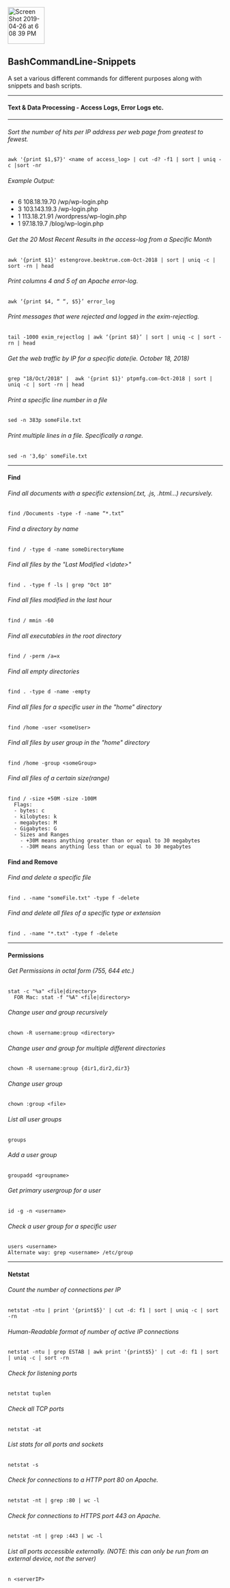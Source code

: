 
<img width="86" alt="Screen Shot 2019-04-26 at 6 08 39 PM" src="https://user-images.githubusercontent.com/41505038/56842802-833c0f80-684e-11e9-92bb-db9a5fcab1b9.png">

<br/>

## BashCommandLine-Snippets
A set a various different commands for different purposes along with snippets and bash scripts.

--------

#### __Text & Data Processing - Access Logs, Error Logs etc.__
_________


###### Sort the number of hits per IP address per web page from greatest to fewest.
```
awk '{print $1,$7}' <name of access_log> | cut -d? -f1 | sort | uniq -c |sort -nr
```
###### Example Output:
* 6 108.18.19.70 /wp/wp-login.php
* 3 103.143.19.3 /wp-login.php
* 1 113.18.21.91 /wordpress/wp-login.php
* 1 97.18.19.7 /blog/wp-login.php

###### Get the 20 Most Recent Results in the access-log from a Specific Month 
```
awk '{print $1}' estengrove.beoktrue.com-Oct-2018 | sort | uniq -c | sort -rn | head
```
###### Print columns 4 and 5 of an Apache error-log.
```
awk ‘{print $4, “ “, $5}’ error_log
```
###### Print messages that were rejected and logged in the exim-rejectlog.
```
tail -1000 exim_rejectlog | awk ‘{print $8}’ | sort | uniq -c | sort -rn | head
```
###### Get the web traffic by IP for a specific date(ie. October 18, 2018)
```
grep "18/Oct/2018" |  awk '{print $1}' ptpmfg.com-Oct-2018 | sort | uniq -c | sort -rn | head
```
###### Print a specific line number in a file
```
sed -n 383p someFile.txt
```
###### Print multiple lines in a file. Specifically a range.
```
sed -n '3,6p' someFile.txt
```
---------
#### __Find__
###### Find all documents with a specific extension(.txt, .js, .html...) recursively.
```
find /Documents -type -f -name “*.txt”
```
###### Find a directory by name
```
find / -type d -name someDirectoryName
```
###### Find all files by the "Last Modified <\date>"
```
find . -type f -ls | grep "Oct 10"
```
###### Find all files modified in the last hour
```
find / mmin -60
```
###### Find all executables in the root directory
```
find / -perm /a=x
```
###### Find all empty directories
```
find . -type d -name -empty
```
###### Find all files for a specific user in the "home" directory
```
find /home -user <someUser>
```
###### Find all files by user group in the "home" directory
```
find /home -group <someGroup>
```
###### Find all files of a certain size(range)
```
find / -size +50M -size -100M
  Flags:
  - bytes: c
  - kilobytes: k
  - megabytes: M
  - Gigabytes: G
  - Sizes and Ranges
    - +30M means anything greater than or equal to 30 megabytes
    - -30M means anything less than or equal to 30 megabytes
```
#### __Find and Remove__
###### Find and delete a specific file
```
find . -name "someFile.txt" -type f -delete
```
###### Find and delete all files of a specific type or extension
```
find . -name "*.txt" -type f -delete
```
--------
#### __Permissions__ 
###### Get Permissions in octal form (755, 644 etc.)
```
stat -c "%a" <file|directory>  
  FOR Mac: stat -f "%A" <file|directory>
```
###### Change user and group recursively
```
chown -R username:group <directory>
```
###### Change user and group for multiple different directories
```
chown -R username:group {dir1,dir2,dir3}
```
###### Change user group
```
chown :group <file>
```
###### List all user groups
```
groups
```
###### Add a user group
```
groupadd <groupname>
```
###### Get primary usergroup for a user
```
id -g -n <username>
```
###### Check a user group for a specific user
```
users <username>
Alternate way: grep <username> /etc/group
```
-----
#### __Netstat__
###### Count the number of connections per IP
```
netstat -ntu | print '{print$5}' | cut -d: f1 | sort | uniq -c | sort -rn
```
###### Human-Readable format of number of active IP connections
```
netstat -ntu | grep ESTAB | awk print '{print$5}' | cut -d: f1 | sort | uniq -c | sort -rn
```
###### Check for listening ports
```
netstat tuplen
```
###### Check all TCP ports
```
netstat -at
```
###### List stats for all ports and sockets
```
netstat -s
```
###### Check for connections to a HTTP port 80 on Apache.
```
netstat -nt | grep :80 | wc -l
```
###### Check for connections to HTTPS port 443 on Apache.
```
netstat -nt | grep :443 | wc -l
```
###### List all ports accessible externally. (NOTE: this can only be run from an external device, not the server)
```
n <serverIP>
```

